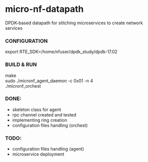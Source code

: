 # micro-nf-datapath
DPDK-based datapath for stitching microservices to create network services    

### CONFIGURATION    
export RTE_SDK=/home/nfuser/dpdk_study/dpdk-17.02   
 
### BUILD & RUN     
make    
sudo ./micronf_agent_daemon -c 0x01 -n 4     
./micronf_orchest    

### DONE:     
- skeleton class for agent    
- rpc channel created and tested    
- implementing ring creation  
- configuration files handling (orchest)   

### TODO:    
- configuration files handling (agent)   
- microservice deployment       

